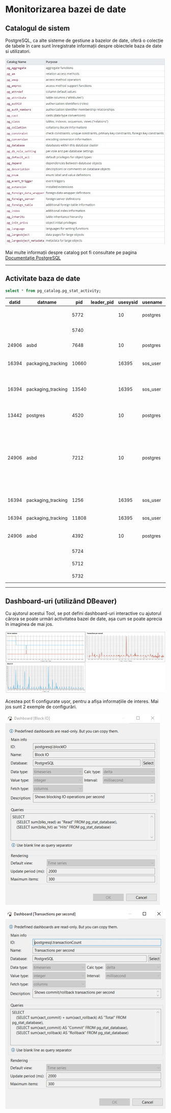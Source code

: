 # Monitorizarea bazei de date

## Catalogul de sistem

PostgreSQL, ca alte sisteme de gestiune a bazelor de date, oferă o colecție de tabele în care sunt înregistrate informații despre obiectele baza de date si utilizatori.

![catalog de sistem](images/system_catalog.jpg) 

Mai multe informații despre catalog pot fi consultate pe pagina [Documentație PostgreSQL](https://www.postgresql.org/docs/13/catalogs-overview.html)

---

## Activitate baza de date

```sql 
select * from pg_catalog.pg_stat_activity;
```

|datid|datname|pid|leader_pid|usesysid|usename|application_name|client_addr|client_hostname|client_port|backend_start|xact_start|query_start|state_change|wait_event_type|wait_event|state|backend_xid|backend_xmin|query|backend_type|
|-----|-------|---|----------|--------|-------|----------------|-----------|---------------|-----------|-------------|----------|-----------|------------|---------------|----------|-----|-----------|------------|-----|------------|
|||5772||10|postgres|||||2020-12-12 14:11:30||||Activity|LogicalLauncherMain|||||logical replication launcher|
|||5740||||||||2020-12-12 14:11:30||||Activity|AutoVacuumMain|||||autovacuum launcher|
|24906|asbd|7648||10|postgres|DBeaver 7.2.5 - Main <asbd>|127.0.0.1||58737|2020-12-13 13:39:49||2020-12-13 13:51:39|2020-12-13 13:51:39|Client|ClientRead|idle|||COMMIT|client backend|
|16394|packaging_tracking|10660||16395|sos_user|DBeaver 7.2.5 - Main <packaging_tracking>|127.0.0.1||58730|2020-12-13 13:39:31||2020-12-13 13:47:46|2020-12-13 13:47:46|Client|ClientRead|idle|||COMMIT|client backend|
|16394|packaging_tracking|13540||16395|sos_user|DBeaver 7.2.5 - Metadata <packaging_tracking>|127.0.0.1||58733|2020-12-13 13:39:31|2020-12-13 14:03:22|2020-12-13 14:03:22|2020-12-13 14:03:22|||active||820|`SELECT (SELECT sum(xact_commit) + sum(xact_rollback) AS "Total" FROM pg_stat_database), (SELECT sum(xact_commit) AS "Commit" FROM pg_stat_database), (SELECT sum(xact_rollback) AS "Rollback" FROM pg_stat_database)`|client backend|
|13442|postgres|4520||10|postgres|psql|::1||58725|2020-12-13 13:38:16||2020-12-13 13:38:29|2020-12-13 13:38:30|Client|ClientRead|idle|||create database ASBD;|client backend|
|24906|asbd|7212||10|postgres|DBeaver 7.2.5 - Metadata <asbd>|127.0.0.1||58738|2020-12-13 13:39:49||2020-12-13 14:01:40|2020-12-13 14:01:40|Client|ClientRead|idle|||`SELECT c.relname,a.*,pg_catalog.pg_get_expr(ad.adbin, ad.adrelid, true) as def_value,dsc.description FROM pg_catalog.pg_attribute a INNER JOIN pg_catalog.pg_class c ON (a.attrelid=c.oid) LEFT OUTER JOIN pg_catalog pg_attrdef ad ON (a.attrelid=ad.adrelid AND a.attnum = ad.adnum) LEFT OUTER JOIN pg_catalog.pg_description dsc ON (c.oid=dsc.objoid AND a.attnum = dsc.objsubid) WHERE NOT a.attisdropped AND c.oid=$1 ORDER BY a.attnum`|client backend|
|16394|packaging_tracking|1256||16395|sos_user|DBeaver 7.2.5 - Main <packaging_tracking>|127.0.0.1||58754|2020-12-13 13:40:51||2020-12-13 13:40:51|2020-12-13 13:40:51|Client|ClientRead|idle|||SHOW search_path|client backend|
|16394|packaging_tracking|11808||16395|sos_user|DBeaver 7.2.5 - Metadata <packaging_tracking>|127.0.0.1||58755|2020-12-13 13:40:51||2020-12-13 13:40:51|2020-12-13 13:40:51|Client|ClientRead|idle|||SHOW search_path|client backend|
|24906|asbd|4392||10|postgres|DBeaver 7.2.5 - SQLEditor <Script-1.sql>|127.0.0.1||58767|2020-12-13 13:45:42|2020-12-13 14:03:22|2020-12-13 14:03:22|2020-12-13 14:03:22|||active||820|`SELECT * FROM pg_stat_activity`|client backend|
|||5724||||||||2020-12-12 14:11:30||||Activity|BgWriterHibernate|||||background writer|
|||5712||||||||2020-12-12 14:11:30||||Activity|CheckpointerMain|||||checkpointer|
|||5732||||||||2020-12-12 14:11:30||||Activity|WalWriterMain|||||walwriter|

---

## Dashboard-uri (utilizând DBeaver)

Cu ajutorul acestui Tool, se pot defini dashboard-uri interactive cu ajutorul cărora se poate urmări activitatea bazei de date, așa cum se poate aprecia în imaginea de mai jos.

![dashboard-uri](images/dashboard.jpg)

Acestea pot fi configurate ușor, pentru a afișa informațiile de interes. Mai jos sunt 2 exemple de configurări.

![configurare IO dashboard](images/configurare_IO_dashboard.jpg)

![configurare dashboard cu tranzactii per secunda](images/configurare_tranzactions-per-second_dashboard.jpg)